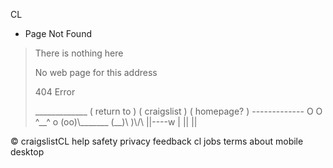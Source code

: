 CL

*   Page Not Found
    

  
  

> There is nothing here
> 
> No web page for this address
> 
> 404 Error
> 
> \_\_\_\_\_\_\_\_\_\_\_\_\_ ( return to ) ( craigslist ) ( homepage? ) ------------- O O ^\_\_^ o (oo)\\\_\_\_\_\_\_\_ (\_\_)\\ )\\/\\ ||----w | || ||

© craigslistCL help safety privacy feedback cl jobs terms about mobile desktop